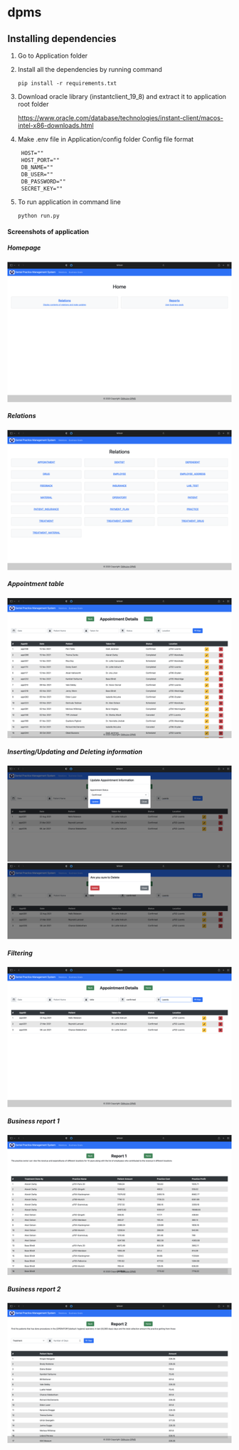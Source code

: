 # dpms


## Installing dependencies
1. Go to Application folder
2. Install all the dependencies by running command 
    ```
    pip install -r requirements.txt
    ```

3. Download oracle library (instantclient_19_8) and extract it to application root folder 

    https://www.oracle.com/database/technologies/instant-client/macos-intel-x86-downloads.html

4. Make .env file in Application/config folder
   Config file format
   ```
    HOST=""
    HOST_PORT=""
    DB_NAME=""
    DB_USER=""
    DB_PASSWORD=""
    SECRET_KEY=""
   ```
   
5. To run application in command line 
    ````
    python run.py

#### Screenshots of application
##### Homepage
![alt text](https://github.com/eldhojv/dpms/blob/main/Application-Screenshot/Screenshot%202021-12-07%20at%205.20.04%20PM.png)
##### Relations
![alt text](https://github.com/eldhojv/dpms/blob/main/Application-Screenshot/Screenshot%202021-12-07%20at%205.20.11%20PM.png)
##### Appointment table
![alt text](https://github.com/eldhojv/dpms/blob/main/Application-Screenshot/Screenshot%202021-12-07%20at%205.20.23%20PM.png)
##### Inserting/Updating and Deleting information
![alt text](https://github.com/eldhojv/dpms/blob/main/Application-Screenshot/Screenshot%202021-12-07%20at%205.21.13%20PM.png)
![alt text](https://github.com/eldhojv/dpms/blob/main/Application-Screenshot/Screenshot%202021-12-07%20at%205.21.21%20PM.png)

##### Filtering 
![alt text](https://github.com/eldhojv/dpms/blob/main/Application-Screenshot/Screenshot%202021-12-07%20at%205.21.03%20PM.png)

##### Business report 1
![alt text](https://github.com/eldhojv/dpms/blob/main/Application-Screenshot/Screenshot%202021-12-07%20at%205.23.30%20PM.png)
##### Business report 2
![alt text](https://github.com/eldhojv/dpms/blob/main/Application-Screenshot/Screenshot%202021-12-07%20at%205.23.38%20PM.png)

